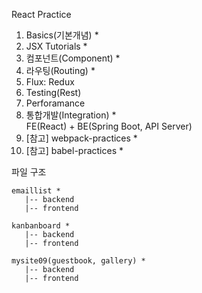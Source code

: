 React Practice

01. Basics(기본개념) *
02. JSX Tutorials *
03. 컴포넌트(Component) *
04. 라우팅(Routing) *
05. Flux: Redux
06. Testing(Rest)
07. Perforamance
08. 통합개발(Integration) *  
    FE(React) + BE(Spring Boot, API Server)
09. [참고] webpack-practices *
10. [참고] babel-practices *


파일 구조

```
emaillist *
   |-- backend
   |-- frontend

kanbanboard *
   |-- backend
   |-- frontend  

mysite09(guestbook, gallery) *
   |-- backend
   |-- frontend
```
